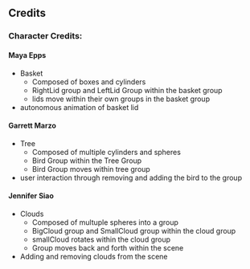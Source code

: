 ## Credits

### Character Credits:

#### Maya Epps

- Basket
  - Composed of boxes and cylinders
  - RightLid group and LeftLid Group within the basket group
  - lids move within their own groups in the basket group
- autonomous animation of basket lid

#### Garrett Marzo

- Tree
  - Composed of multiple cylinders and spheres
  - Bird Group within the Tree Group
  - Bird Group moves within tree group
- user interaction through removing and adding the bird to the group

#### Jennifer Siao

- Clouds
  - Composed of multuple spheres into a group
  - BigCloud group and SmallCloud group within the cloud group
  - smallCloud rotates within the cloud group
  - Group moves back and forth within the scene
- Adding and removing clouds from the scene
